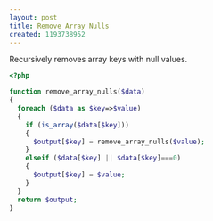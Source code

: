 ```yaml
---
layout: post
title: Remove Array Nulls
created: 1193738952
---
```

Recursively removes array keys with null values.
<!--break-->

```php
<?php

function remove_array_nulls($data)
{
  foreach ($data as $key=>$value)
  {
    if (is_array($data[$key]))
    {
      $output[$key] = remove_array_nulls($value);
    }
    elseif ($data[$key] || $data[$key]===0)
    {
      $output[$key] = $value;
    }
  }
  return $output;
}
```